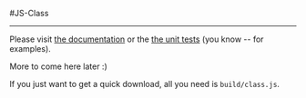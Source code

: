 #JS-Class

---

Please visit [the documentation](http://benekastah.github.com/JS-Class/ "The documentation") 
or the [the unit tests](https://github.com/benekastah/JS-Class/blob/master/test/spec/javascripts/classSpec.js "Class Unit Tests")
(you know -- for examples).

More to come here later :)

If you just want to get a quick download, all you need is `build/class.js`.